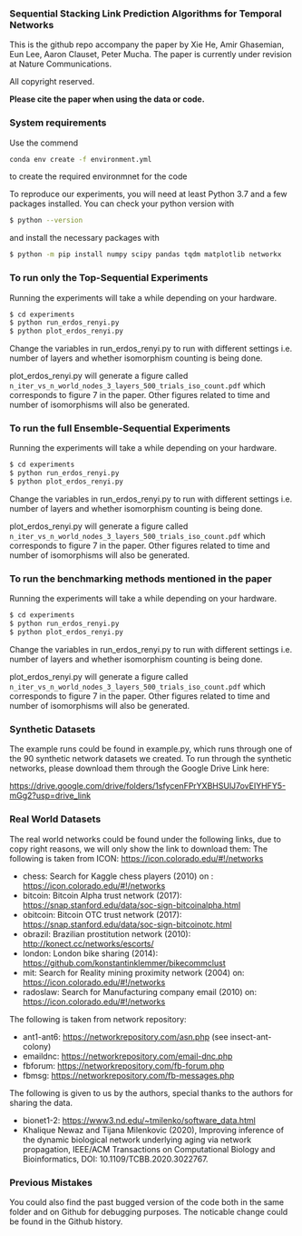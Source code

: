 ### Sequential Stacking Link Prediction Algorithms for Temporal Networks 

This is the github repo accompany the paper by Xie He, Amir Ghasemian, Eun Lee, Aaron Clauset, Peter Mucha. 
The paper is currently under revision at Nature Communications.

All copyright reserved. 

**Please cite the paper when using the data or code.**

### System requirements

Use the commend

```bash
conda env create -f environment.yml
```

to create the required environmnet for the code

To reproduce our experiments, you will need at least Python 3.7 and a few packages installed. You can check your python version with

```bash
$ python --version
```
and install the necessary packages with
```bash
$ python -m pip install numpy scipy pandas tqdm matplotlib networkx
```

### To run only the Top-Sequential Experiments

Running the experiments will take a while depending on your hardware.

```bash
$ cd experiments
$ python run_erdos_renyi.py
$ python plot_erdos_renyi.py
```
Change the variables in run_erdos_renyi.py to run with different settings i.e. number of layers and whether isomorphism counting is being done.

plot_erdos_renyi.py will generate a figure called `n_iter_vs_n_world_nodes_3_layers_500_trials_iso_count.pdf` which corresponds to figure 7 in the paper. Other figures related to time and number of isomorphisms will also be generated.

### To run the full Ensemble-Sequential Experiments

Running the experiments will take a while depending on your hardware.

```bash
$ cd experiments
$ python run_erdos_renyi.py
$ python plot_erdos_renyi.py
```
Change the variables in run_erdos_renyi.py to run with different settings i.e. number of layers and whether isomorphism counting is being done.

plot_erdos_renyi.py will generate a figure called `n_iter_vs_n_world_nodes_3_layers_500_trials_iso_count.pdf` which corresponds to figure 7 in the paper. Other figures related to time and number of isomorphisms will also be generated.

### To run the benchmarking methods mentioned in the paper

Running the experiments will take a while depending on your hardware.

```bash
$ cd experiments
$ python run_erdos_renyi.py
$ python plot_erdos_renyi.py
```
Change the variables in run_erdos_renyi.py to run with different settings i.e. number of layers and whether isomorphism counting is being done.

plot_erdos_renyi.py will generate a figure called `n_iter_vs_n_world_nodes_3_layers_500_trials_iso_count.pdf` which corresponds to figure 7 in the paper. Other figures related to time and number of isomorphisms will also be generated.


### Synthetic Datasets

The example runs could be found in example.py, which runs through one of the 90 synthetic network datasets we created.
To run through the synthetic networks, please download them through the Google Drive Link here: 

https://drive.google.com/drive/folders/1sfycenFPrYXBHSUlJ7ovEIYHFY5-mGg2?usp=drive_link


### Real World Datasets

The real world networks could be found under the following links, due to copy right reasons, we will only show the link to download them:
The following is taken from ICON: https://icon.colorado.edu/#!/networks

- chess: Search for Kaggle chess players (2010) on : https://icon.colorado.edu/#!/networks
- bitcoin: Bitcoin Alpha trust network (2017): https://snap.stanford.edu/data/soc-sign-bitcoinalpha.html
- obitcoin: Bitcoin OTC trust network (2017): https://snap.stanford.edu/data/soc-sign-bitcoinotc.html
- obrazil: Brazilian prostitution network (2010): http://konect.cc/networks/escorts/
- london: London bike sharing (2014): https://github.com/konstantinklemmer/bikecommclust
- mit: Search for Reality mining proximity network (2004) on: https://icon.colorado.edu/#!/networks
- radoslaw:  Search for Manufacturing company email (2010) on: https://icon.colorado.edu/#!/networks

The following is taken from network repository:
- ant1-ant6: https://networkrepository.com/asn.php (see insect-ant-colony)
- emaildnc: https://networkrepository.com/email-dnc.php
- fbforum: https://networkrepository.com/fb-forum.php
- fbmsg: https://networkrepository.com/fb-messages.php

The following is given to us by the authors, special thanks to the authors for sharing the data. 
- bionet1-2: https://www3.nd.edu/~tmilenko/software_data.html
- Khalique Newaz and Tijana Milenkovic (2020), Improving inference of the dynamic biological network underlying aging via network propagation, IEEE/ACM Transactions on Computational Biology and Bioinformatics, DOI: 10.1109/TCBB.2020.3022767.


### Previous Mistakes

You could also find the past bugged version of the code both in the same folder and on Github for debugging purposes. The noticable change could be found in the Github history.
